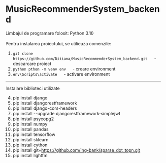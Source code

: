 # MusicRecommenderSystem_backend


Limbajul de programare folosit: Python 3.10 <br />
<br />
Pentru instalarea proiectului, se utilieaza comenzile:

1. ```git clone https://github.com/Diiiana/MusicRecommenderSystem_backend.git```      &emsp; - descarcare proiect
2. ```python pthon -m venv env```                                                     &emsp; - creare environment
3. ```env\Scripts\activate```                                                         &emsp; - activare environment
<hr />
Instalare biblioteci utilizate<br />

4.  pip install django <br />
5.  pip install djangorestframework <br />
6.  pip install django-cors-headers <br />
7.  pip install --upgrade djangorestframework-simplejwt <br />
8.  pip install psycopg2 <br />
9.  pip install numpy <br />
10.  pip install pandas <br />
11.  pip install tensorflow <br />
12.  pip install sklearn <br />
13.  pip install cython <br />
14.  pip install git+https://github.com/ing-bank/sparse_dot_topn.git <br />
15.  pip install lightfm <br />

